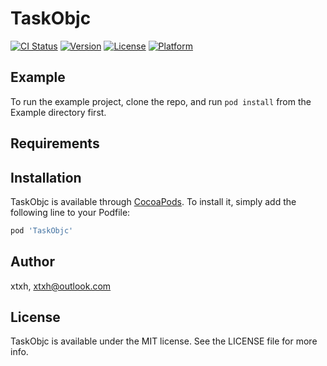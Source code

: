 # TaskObjc

[![CI Status](https://img.shields.io/travis/v_keping/TaskObjc.svg?style=flat)](https://travis-ci.org/v_keping/TaskObjc)
[![Version](https://img.shields.io/cocoapods/v/TaskObjc.svg?style=flat)](https://cocoapods.org/pods/TaskObjc)
[![License](https://img.shields.io/cocoapods/l/TaskObjc.svg?style=flat)](https://cocoapods.org/pods/TaskObjc)
[![Platform](https://img.shields.io/cocoapods/p/TaskObjc.svg?style=flat)](https://cocoapods.org/pods/TaskObjc)

## Example

To run the example project, clone the repo, and run `pod install` from the Example directory first.

## Requirements

## Installation

TaskObjc is available through [CocoaPods](https://cocoapods.org). To install
it, simply add the following line to your Podfile:

```ruby
pod 'TaskObjc'
```

## Author

xtxh, xtxh@outlook.com

## License

TaskObjc is available under the MIT license. See the LICENSE file for more info.
